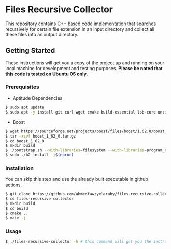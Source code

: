 # Files Recursive Collector
This repository contains C++ based code implementation that searches recursively for certain file extension in an input directory and collect all these files into an output directory.
## Getting Started
These instructions will get you a copy of the project up and running on your local machine for development and testing purposes. **Please be noted that this code is tested on Ubuntu OS only**.
### Prerequisites
- Aptitude Dependencies
```bash
$ sudo apt update
$ sudo apt -y install git curl wget cmake build-essential lsb-core unzip
```
- Boost
```bash
$ wget https://sourceforge.net/projects/boost/files/boost/1.62.0/boost_1_62_0.tar.gz
$ tar -xzvf boost_1_62_0.tar.gz
$ cd boost_1_62_0
$ mkdir build
$ ./bootstrap.sh --with-libraries=filesystem --with-libraries=program_options
$ sudo ./b2 install -j$(nproc)
```
### Installation
You can skip this step and use the already built executable in github actions.
```bash
$ git clone https://github.com/ahmedfawzyelaraby/files-recursive-collector.git
$ cd files-recursive-collector
$ mkdir build
$ cd build
$ cmake ..
$ make -j
```
### Usage
```bash
$ ./files-recursive-collector -h # this command will get you the instructions you need to run the code.
